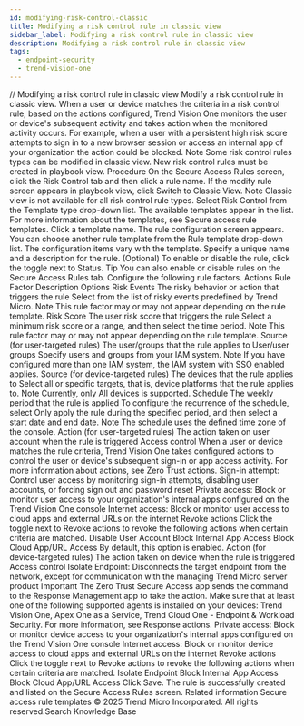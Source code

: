 ```yaml
---
id: modifying-risk-control-classic
title: Modifying a risk control rule in classic view
sidebar_label: Modifying a risk control rule in classic view
description: Modifying a risk control rule in classic view
tags:
  - endpoint-security
  - trend-vision-one
---
```


/*<![CDATA[*/ $('#title').html($('meta[name=map-description]').attr('content')); /*]]>*/ Modifying a risk control rule in classic view Modify a risk control rule in classic view. When a user or device matches the criteria in a risk control rule, based on the actions configured, Trend Vision One monitors the user or device's subsequent activity and takes action when the monitored activity occurs. For example, when a user with a persistent high risk score attempts to sign in to a new browser session or access an internal app of your organization the action could be blocked. Note Some risk control rules types can be modified in classic view. New risk control rules must be created in playbook view. Procedure On the Secure Access Rules screen, click the Risk Control tab and then click a rule name. If the modify rule screen appears in playbook view, click Switch to Classic View. Note Classic view is not available for all risk control rule types. Select Risk Control from the Template type drop-down list. The available templates appear in the list. For more information about the templates, see Secure access rule templates. Click a template name. The rule configuration screen appears. You can choose another rule template from the Rule template drop-down list. The configuration items vary with the template. Specify a unique name and a description for the rule. (Optional) To enable or disable the rule, click the toggle next to Status. Tip You can also enable or disable rules on the Secure Access Rules tab. Configure the following rule factors. Actions Rule Factor Description Options Risk Events The risky behavior or action that triggers the rule Select from the list of risky events predefined by Trend Micro. Note This rule factor may or may not appear depending on the rule template. Risk Score The user risk score that triggers the rule Select a minimum risk score or a range, and then select the time period. Note This rule factor may or may not appear depending on the rule template. Source (for user-targeted rules) The user/groups that the rule applies to User/user groups Specify users and groups from your IAM system. Note If you have configured more than one IAM system, the IAM system with SSO enabled applies. Source (for device-targeted rules) The devices that the rule applies to Select all or specific targets, that is, device platforms that the rule applies to. Note Currently, only All devices is supported. Schedule The weekly period that the rule is applied To configure the recurrence of the schedule, select Only apply the rule during the specified period, and then select a start date and end date. Note The schedule uses the defined time zone of the console. Action (for user-targeted rules) The action taken on user account when the rule is triggered Access control When a user or device matches the rule criteria, Trend Vision One takes configured actions to control the user or device's subsequent sign-in or app access activity. For more information about actions, see Zero Trust actions. Sign-in attempt: Control user access by monitoring sign-in attempts, disabling user accounts, or forcing sign out and password reset Private access: Block or monitor user access to your organization's internal apps configured on the Trend Vision One console Internet access: Block or monitor user access to cloud apps and external URLs on the internet Revoke actions Click the toggle next to Revoke actions to revoke the following actions when certain criteria are matched. Disable User Account Block Internal App Access Block Cloud App/URL Access By default, this option is enabled. Action (for device-targeted rules) The action taken on device when the rule is triggered Access control Isolate Endpoint: Disconnects the target endpoint from the network, except for communication with the managing Trend Micro server product Important The Zero Trust Secure Access app sends the command to the Response Management app to take the action. Make sure that at least one of the following supported agents is installed on your devices: Trend Vision One, Apex One as a Service, Trend Cloud One - Endpoint & Workload Security. For more information, see Response actions. Private access: Block or monitor device access to your organization's internal apps configured on the Trend Vision One console Internet access: Block or monitor device access to cloud apps and external URLs on the internet Revoke actions Click the toggle next to Revoke actions to revoke the following actions when certain criteria are matched. Isolate Endpoint Block Internal App Access Block Cloud App/URL Access Click Save. The rule is successfully created and listed on the Secure Access Rules screen. Related information Secure access rule templates © 2025 Trend Micro Incorporated. All rights reserved.Search Knowledge Base